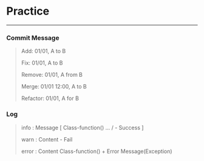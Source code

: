 # Practice

-----------------------------------

### Commit Message

> Add: 01/01, A to B
>
> Fix: 01/01, A to B
>
> Remove:  01/01, A from B
>
> Merge: 01/01 12:00, A to B
>
> Refactor: 01/01, A for B

### Log

> info : Message [ Class-function() ... / - Success ]
> 
> warn : Content - Fail
> 
> error : Content Class-function() + Error Message(Exception)
